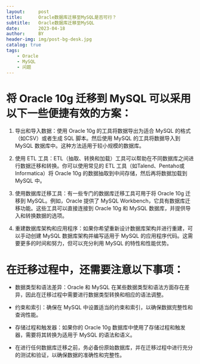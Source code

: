 ```yaml
---
layout:     post
title:      Oracle数据库迁移至MySQL是否可行？
subtitle:   Oracle数据库迁移至MySQL
date:       2023-04-18
author:     BY
header-img: img/post-bg-desk.jpg
catalog: true
tags:
    - Oracle
    - MySQL
    - 问题
---
```



# 将 Oracle 10g 迁移到 MySQL 可以采用以下一些便捷有效的方案：

1. 导出和导入数据：使用 Oracle 10g 的工具将数据导出为适合 MySQL 的格式（如CSV）或者生成 SQL 脚本。然后使用 MySQL 的工具将数据导入到 MySQL 数据库中。这种方法适用于较小规模的数据库。

2. 使用 ETL 工具：ETL（抽取、转换和加载）工具可以帮助在不同数据库之间进行数据迁移和转换。你可以使用常见的 ETL 工具（如Talend、Pentaho或Informatica）将 Oracle 10g 的数据抽取到中间存储，然后再将数据加载到 MySQL 中。

3. 使用数据库迁移工具：有一些专门的数据库迁移工具可用于将 Oracle 10g 迁移到 MySQL。例如，Oracle 提供了 MySQL Workbench，它具有数据库迁移功能。这些工具可以直接连接到 Oracle 10g 和 MySQL 数据库，并提供导入和转换数据的选项。

4. 重建数据库架构和应用程序：如果你希望重新设计数据库架构并进行重建，可以手动创建 MySQL 数据库架构并编写适用于 MySQL 的应用程序代码。这需要更多的时间和努力，但可以充分利用 MySQL 的特性和性能优势。

# 在迁移过程中，还需要注意以下事项：

* 数据类型和语法差异：Oracle 和 MySQL 在某些数据类型和语法方面存在差异，因此在迁移过程中需要进行数据类型转换和相应的语法调整。

* 约束和索引：确保在 MySQL 中设置适当的约束和索引，以确保数据完整性和查询性能。

* 存储过程和触发器：如果你的 Oracle 10g 数据库中使用了存储过程和触发器，需要将其转换为适用于 MySQL 的语法和语义。

* 在进行任何数据库迁移之前，务必备份原始数据库，并在迁移过程中进行充分的测试和验证，以确保数据的准确性和完整性。